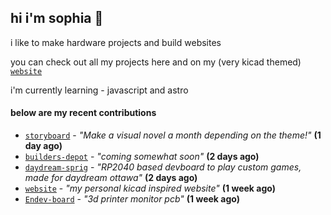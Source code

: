 ## hi i'm sophia 🧌

i like to make hardware projects and build websites

you can check out all my projects here and on my (very kicad themed) [`website`](https://sophiaduan.dev/)


i'm currently learning - javascript and astro

#### below are my recent contributions


- [`storyboard`](https://github.com/hackclub/storyboard) - _"Make a visual novel a month depending on the theme!"_ **(1 day ago)**
- [`builders-depot`](https://github.com/builders-depot/builders-depot) - _"coming somewhat soon"_ **(2 days ago)**
- [`daydream-sprig`](https://github.com/sophiayduan/daydream-sprig) - _"RP2040 based devboard to play custom games, made for daydream ottawa"_ **(2 days ago)**
- [`website`](https://github.com/sophiayduan/website) - _"my personal kicad inspired website"_ **(1 week ago)**
- [`Endev-board`](https://github.com/sophiayduan/Endev-board) - _"3d printer monitor pcb"_ **(1 week ago)**
